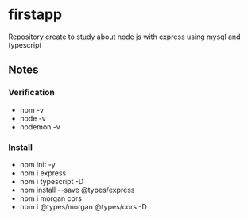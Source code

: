 # firstapp

Repository create to study about node js with express using mysql and typescript

## Notes
### Verification
- npm -v
- node -v
- nodemon -v

### Install
- npm init -y
- npm i express
- npm i typescript -D
- npm install --save @types/express
- npm i morgan cors
- npm i @types/morgan @types/cors -D
